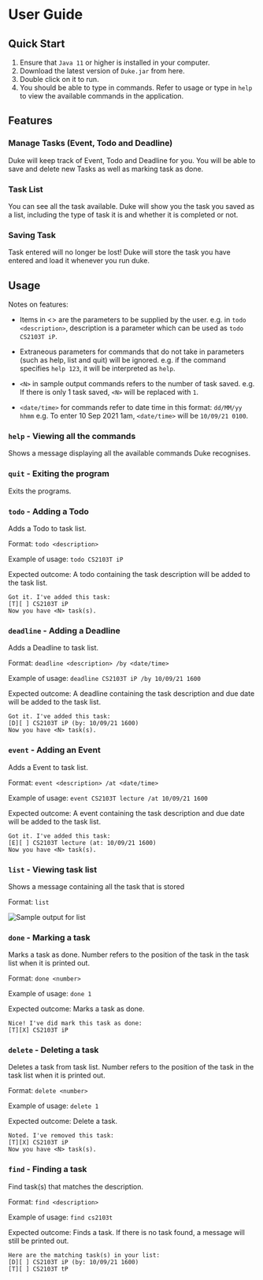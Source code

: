 # User Guide 

## Quick Start
1. Ensure that `Java 11` or higher is installed in your computer.
2. Download the latest version of `Duke.jar` from here.
3. Double click on it to run.
4. You should be able to type in commands. Refer to usage or type in `help` to 
view the available commands in the application.

## Features 
   
### Manage Tasks (Event, Todo and Deadline)

Duke will keep track of Event, Todo and Deadline for you. You will be
able to save and delete new Tasks as well as marking task as done.

### Task List

You can see all the task available. Duke will show you the task you saved as a list, 
including the type of task it is and whether it is completed or not.

### Saving Task

Task entered will no longer be lost! Duke will store the task you have
entered and load it whenever you run duke. 

## Usage
Notes on features:
* Items in <> are the parameters to be supplied by the user.
    e.g. in `todo <description>`, description is a parameter which can be used as `todo CS2103T iP`.

* Extraneous parameters for commands that do not take in parameters (such as help, list and quit) will be ignored.
    e.g. if the command specifies `help 123`, it will be interpreted as `help`.
 
* `<N>` in sample output commands refers to the number of task saved.
    e.g. If there is only 1 task saved, `<N>` will be replaced with `1`.
    
* `<date/time>` for commands refer to date time in this format: `dd/MM/yy hhmm`
    e.g. To enter 10 Sep 2021 1am, `<date/time>` will be `10/09/21 0100`.

### `help` - Viewing all the commands

Shows a message displaying all the available commands Duke recognises.

### `quit` - Exiting the program

Exits the programs.

### `todo` - Adding a Todo

Adds a Todo to task list.

Format: `todo <description>`

Example of usage: `todo CS2103T iP`

Expected outcome: A todo containing the task description will be added to the task list.

```
Got it. I've added this task:
[T][ ] CS2103T iP
Now you have <N> task(s).
```

### `deadline` - Adding a Deadline

Adds a Deadline to task list.

Format: `deadline <description> /by <date/time>`

Example of usage: `deadline CS2103T iP /by 10/09/21 1600`

Expected outcome: A deadline containing the task description and due date will be added
to the task list.

```
Got it. I've added this task:
[D][ ] CS2103T iP (by: 10/09/21 1600)
Now you have <N> task(s).
```

### `event` - Adding an Event

Adds a Event to task list.

Format: `event <description> /at <date/time>`

Example of usage: `event CS2103T lecture /at 10/09/21 1600`

Expected outcome: A event containing the task description and due date will be added
to the task list.

```
Got it. I've added this task:
[E][ ] CS2103T lecture (at: 10/09/21 1600)
Now you have <N> task(s).
```

### `list` - Viewing task list

Shows a message containing all the task that is stored

Format: `list`

![Sample output for list](https://github.com/marcuspeh/iP/blob/master/docs/list.png)

### `done` - Marking a task

Marks a task as done. Number refers to the position of the task
in the task list when it is printed out.

Format: `done <number>`

Example of usage: `done 1`

Expected outcome: Marks a task as done.

```
Nice! I've did mark this task as done:
[T][X] CS2103T iP
```

### `delete` - Deleting a task

Deletes a task from task list. Number refers to the position of the task
in the task list when it is printed out.

Format: `delete <number>`

Example of usage: `delete 1`

Expected outcome: Delete a task.

```
Noted. I've removed this task:
[T][X] CS2103T iP
Now you have <N> task(s).
```
### `find` - Finding a task

Find task(s) that matches the description.

Format: `find <description>`

Example of usage: `find cs2103t`

Expected outcome: Finds a task. If there is no task found, a message 
will still be printed out.

```
Here are the matching task(s) in your list:
[D][ ] CS2103T iP (by: 10/09/21 1600)
[T][ ] CS2103T tP
```

